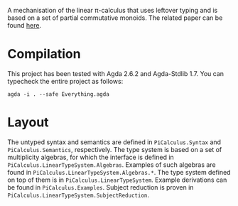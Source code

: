 
A mechanisation of the linear π-calculus that uses leftover typing and is based on a set of partial commutative monoids.
The related paper can be found [here](paper).

[paper]: https://arxiv.org/abs/2005.05902

# Compilation

This project has been tested with Agda 2.6.2 and Agda-Stdlib 1.7.
You can typecheck the entire project as follows:

    agda -i . --safe Everything.agda

# Layout

The untyped syntax and semantics are defined in `PiCalculus.Syntax` and `PiCalculus.Semantics`, respectively.
The type system is based on a set of multiplicity algebras, for which the interface is defined in `PiCalculus.LinearTypeSystem.Algebras`.
Examples of such algebras are found in `PiCalculus.LinearTypeSystem.Algebras.*`.
The type system defined on top of them is in `PiCalculus.LinearTypeSystem`.
Example derivations can be found in `PiCalculus.Examples`.
Subject reduction is proven in `PiCalculus.LinearTypeSystem.SubjectReduction`.
